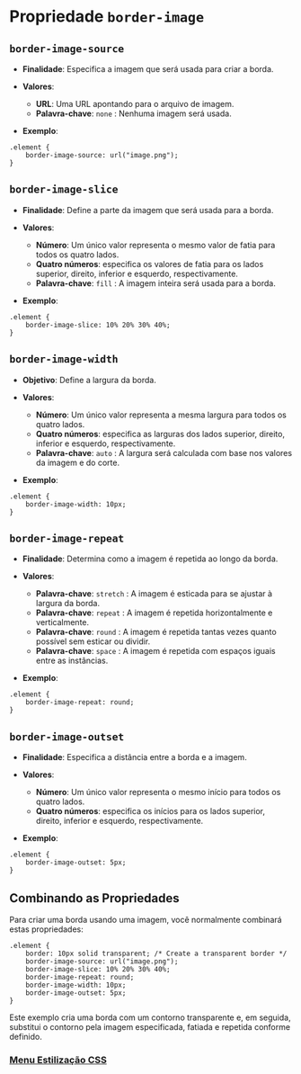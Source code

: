 # Propriedade `border-image`

## `border-image-source`

- **Finalidade**: Especifica a imagem que será usada para criar a borda.
- **Valores**:
    - **URL**: Uma URL apontando para o arquivo de imagem.
    - **Palavra-chave**: `none` : Nenhuma imagem será usada.

- **Exemplo**:

```
.element {
    border-image-source: url("image.png");
}
```

## `border-image-slice`

- **Finalidade**: Define a parte da imagem que será usada para a borda.
- **Valores**:
    - **Número**: Um único valor representa o mesmo valor de fatia para todos os quatro lados.
    - **Quatro números**: especifica os valores de fatia para os lados superior, direito, inferior e esquerdo, respectivamente.
    - **Palavra-chave**: `fill` : A imagem inteira será usada para a borda.

- **Exemplo**:

```
.element {
    border-image-slice: 10% 20% 30% 40%;
}
```

## `border-image-width`

- **Objetivo**: Define a largura da borda.
- **Valores**:
    - **Número**: Um único valor representa a mesma largura para todos os quatro lados.
    - **Quatro números**: especifica as larguras dos lados superior, direito, inferior e esquerdo, respectivamente.
    - **Palavra-chave**: `auto` : A largura será calculada com base nos valores da imagem e do corte.

- **Exemplo**:

```
.element {
    border-image-width: 10px;
}
```

## `border-image-repeat`

- **Finalidade**: Determina como a imagem é repetida ao longo da borda.
- **Valores**:
    - **Palavra-chave**: `stretch` : A imagem é esticada para se ajustar à largura da borda.
    - **Palavra-chave**: `repeat` : A imagem é repetida horizontalmente e verticalmente.
    - **Palavra-chave**: `round` : A imagem é repetida tantas vezes quanto possível sem esticar ou dividir.
    - **Palavra-chave**: `space` : A imagem é repetida com espaços iguais entre as instâncias.

- **Exemplo**:

```
.element {
    border-image-repeat: round;
}
```

## `border-image-outset`

- **Finalidade**: Especifica a distância entre a borda e a imagem.
- **Valores**:
    - **Número**: Um único valor representa o mesmo início para todos os quatro lados.
    - **Quatro números**: especifica os inícios para os lados superior, direito, inferior e esquerdo, respectivamente.

- **Exemplo**:

```
.element {
    border-image-outset: 5px;
}
```

## Combinando as Propriedades

Para criar uma borda usando uma imagem, você normalmente combinará estas propriedades:

```
.element {
    border: 10px solid transparent; /* Create a transparent border */
    border-image-source: url("image.png");
    border-image-slice: 10% 20% 30% 40%;
    border-image-repeat: round;
    border-image-width: 10px;
    border-image-outset: 5px;
}
```

Este exemplo cria uma borda com um contorno transparente e, em seguida, substitui o contorno pela imagem especificada, fatiada e repetida conforme definido.

### [Menu Estilização CSS](../menu_estilizacao.md)

